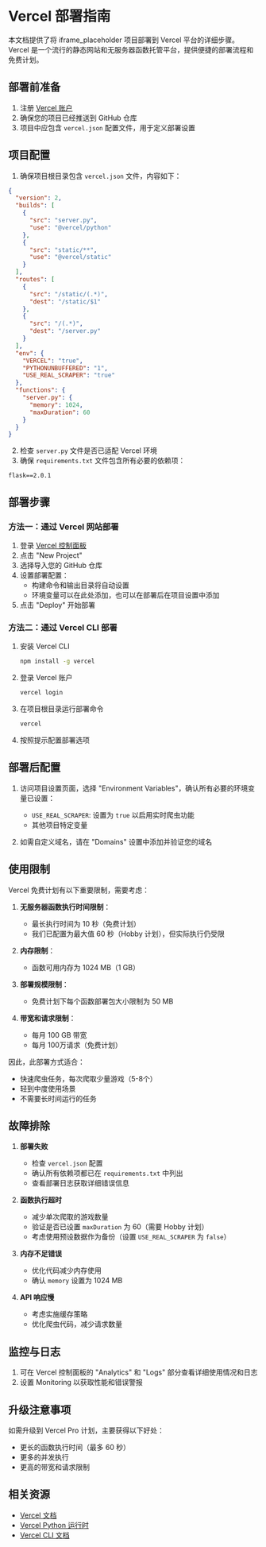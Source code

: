# Vercel 部署指南

本文档提供了将 iframe_placeholder 项目部署到 Vercel 平台的详细步骤。Vercel 是一个流行的静态网站和无服务器函数托管平台，提供便捷的部署流程和免费计划。

## 部署前准备

1. 注册 [Vercel 账户](https://vercel.com/signup)
2. 确保您的项目已经推送到 GitHub 仓库
3. 项目中应包含 `vercel.json` 配置文件，用于定义部署设置

## 项目配置

1. 确保项目根目录包含 `vercel.json` 文件，内容如下：

```json
{
  "version": 2,
  "builds": [
    {
      "src": "server.py",
      "use": "@vercel/python"
    },
    {
      "src": "static/**",
      "use": "@vercel/static"
    }
  ],
  "routes": [
    {
      "src": "/static/(.*)",
      "dest": "/static/$1"
    },
    {
      "src": "/(.*)",
      "dest": "/server.py"
    }
  ],
  "env": {
    "VERCEL": "true",
    "PYTHONUNBUFFERED": "1",
    "USE_REAL_SCRAPER": "true"
  },
  "functions": {
    "server.py": {
      "memory": 1024,
      "maxDuration": 60
    }
  }
}
```

2. 检查 `server.py` 文件是否已适配 Vercel 环境
3. 确保 `requirements.txt` 文件包含所有必要的依赖项：

```
flask==2.0.1
```

## 部署步骤

### 方法一：通过 Vercel 网站部署

1. 登录 [Vercel 控制面板](https://vercel.com/dashboard)
2. 点击 "New Project"
3. 选择导入您的 GitHub 仓库
4. 设置部署配置：
   - 构建命令和输出目录将自动设置
   - 环境变量可以在此处添加，也可以在部署后在项目设置中添加
5. 点击 "Deploy" 开始部署

### 方法二：通过 Vercel CLI 部署

1. 安装 Vercel CLI
   ```bash
   npm install -g vercel
   ```

2. 登录 Vercel 账户
   ```bash
   vercel login
   ```

3. 在项目根目录运行部署命令
   ```bash
   vercel
   ```

4. 按照提示配置部署选项

## 部署后配置

1. 访问项目设置页面，选择 "Environment Variables"，确认所有必要的环境变量已设置：
   - `USE_REAL_SCRAPER`: 设置为 `true` 以启用实时爬虫功能
   - 其他项目特定变量

2. 如需自定义域名，请在 "Domains" 设置中添加并验证您的域名

## 使用限制

Vercel 免费计划有以下重要限制，需要考虑：

1. **无服务器函数执行时间限制**：
   - 最长执行时间为 10 秒（免费计划）
   - 我们已配置为最大值 60 秒（Hobby 计划），但实际执行仍受限

2. **内存限制**：
   - 函数可用内存为 1024 MB（1 GB）

3. **部署规模限制**：
   - 免费计划下每个函数部署包大小限制为 50 MB

4. **带宽和请求限制**：
   - 每月 100 GB 带宽
   - 每月 100万请求（免费计划）

因此，此部署方式适合：
- 快速爬虫任务，每次爬取少量游戏（5-8个）
- 轻到中度使用场景
- 不需要长时间运行的任务

## 故障排除

1. **部署失败**
   - 检查 `vercel.json` 配置
   - 确认所有依赖项都已在 `requirements.txt` 中列出
   - 查看部署日志获取详细错误信息

2. **函数执行超时**
   - 减少单次爬取的游戏数量
   - 验证是否已设置 `maxDuration` 为 60（需要 Hobby 计划）
   - 考虑使用预设数据作为备份（设置 `USE_REAL_SCRAPER` 为 `false`）

3. **内存不足错误**
   - 优化代码减少内存使用
   - 确认 `memory` 设置为 1024 MB

4. **API 响应慢**
   - 考虑实施缓存策略
   - 优化爬虫代码，减少请求数量

## 监控与日志

1. 可在 Vercel 控制面板的 "Analytics" 和 "Logs" 部分查看详细使用情况和日志
2. 设置 Monitoring 以获取性能和错误警报

## 升级注意事项

如需升级到 Vercel Pro 计划，主要获得以下好处：
- 更长的函数执行时间（最多 60 秒）
- 更多的并发执行
- 更高的带宽和请求限制

## 相关资源

- [Vercel 文档](https://vercel.com/docs)
- [Vercel Python 运行时](https://vercel.com/docs/runtimes#official-runtimes/python)
- [Vercel CLI 文档](https://vercel.com/docs/cli) 